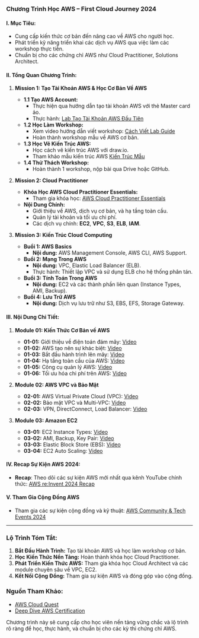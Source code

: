 ### Chương Trình Học AWS – **First Cloud Journey 2024**

#### **I. Mục Tiêu:**
- Cung cấp kiến thức cơ bản đến nâng cao về AWS cho người học.
- Phát triển kỹ năng triển khai các dịch vụ AWS qua việc làm các workshop thực tiễn.
- Chuẩn bị cho các chứng chỉ AWS như Cloud Practitioner, Solutions Architect.

#### **II. Tổng Quan Chương Trình:**
1. **Mission 1: Tạo Tài Khoản AWS & Học Cơ Bản Về AWS**
   - **1.1 Tạo AWS Account:**
     - Thực hiện qua hướng dẫn tạo tài khoản AWS với thẻ Master card ảo.
     - Thực hành: [Lab Tạo Tài Khoản AWS Đầu Tiên](https://000001.awsstudygroup.com/vi/)
   - **1.2 Học Làm Workshop:**
     - Xem video hướng dẫn viết workshop: [Cách Viết Lab Guide](https://van-hoang-kha.github.io/vi/)
     - Hoàn thành workshop mẫu về AWS cơ bản.
   - **1.3 Học Vẽ Kiến Trúc AWS:**
     - Học cách vẽ kiến trúc AWS với draw.io.
     - Tham khảo mẫu kiến trúc AWS [Kiến Trúc Mẫu](https://drive.google.com/file/d/1nuxHzSKWq7tCv6sCyEYTInWn1anVkTNr/view?usp=sharing)
   - **1.4 Thử Thách Workshop:**
     - Hoàn thành 1 workshop, nộp bài qua Drive hoặc GitHub.

2. **Mission 2: Cloud Practitioner**
   - **Khóa Học AWS Cloud Practitioner Essentials:**
     - Tham gia khóa học: [AWS Cloud Practitioner Essentials](https://explore.skillbuilder.aws/learn/course/external/view/elearning/134/aws-cloud-practitioner-essentials?scr=detail)
   - **Nội Dung Chính:**
     - Giới thiệu về AWS, dịch vụ cơ bản, và hạ tầng toàn cầu.
     - Quản lý tài khoản và tối ưu chi phí.
     - Các dịch vụ chính: **EC2**, **VPC**, **S3**, **ELB**, **IAM**.

3. **Mission 3: Kiến Trúc Cloud Computing**
   - **Buổi 1: AWS Basics**
     - **Nội dung:** AWS Management Console, AWS CLI, AWS Support.
   - **Buổi 2: Mạng Trong AWS**
     - **Nội dung:** VPC, Elastic Load Balancer (ELB).
     - Thực hành: Thiết lập VPC và sử dụng ELB cho hệ thống phân tán.
   - **Buổi 3: Tính Toán Trong AWS**
     - **Nội dung:** EC2 và các thành phần liên quan (Instance Types, AMI, Backup).
   - **Buổi 4: Lưu Trữ AWS**
     - **Nội dung:** Dịch vụ lưu trữ như S3, EBS, EFS, Storage Gateway.

#### **III. Nội Dung Chi Tiết:**

1. **Module 01: Kiến Thức Cơ Bản về AWS**
   - **01-01:** Giới thiệu về điện toán đám mây: [Video](https://www.youtube.com/watch?v=HxYZAK1coOI)
   - **01-02:** AWS tạo nên sự khác biệt: [Video](https://www.youtube.com/watch?v=IK59Zdd1poE)
   - **01-03:** Bắt đầu hành trình lên mây: [Video](https://www.youtube.com/watch?v=HSzrWGqo3ME)
   - **01-04:** Hạ tầng toàn cầu của AWS: [Video](https://www.youtube.com/watch?v=pjr5a-HYAjI)
   - **01-05:** Công cụ quản lý AWS: [Video](https://www.youtube.com/watch?v=2PQYqH_HkXw)
   - **01-06:** Tối ưu hóa chi phí trên AWS: [Video](https://www.youtube.com/watch?v=IY61YlmXQe8)

2. **Module 02: AWS VPC và Bảo Mật**
   - **02-01:** AWS Virtual Private Cloud (VPC): [Video](https://www.youtube.com/watch?v=O9Ac_vGHquM)
   - **02-02:** Bảo mật VPC và Multi-VPC: [Video](https://www.youtube.com/watch?v=BPuD1l2hEQ4)
   - **02-03:** VPN, DirectConnect, Load Balancer: [Video](https://www.youtube.com/watch?v=CXU8D3kyxIc)

3. **Module 03: Amazon EC2**
   - **03-01:** EC2 Instance Types: [Video](https://www.youtube.com/watch?v=e7XeKdOVq40)
   - **03-02:** AMI, Backup, Key Pair: [Video](https://www.youtube.com/watch?v=yAR6QRT3N1k)
   - **03-03:** Elastic Block Store (EBS): [Video](https://www.youtube.com/watch?v=hKr_TfGP7NY)
   - **03-04:** EC2 Auto Scaling: [Video](https://www.youtube.com/watch?v=bbLcPitXJSY)

#### **IV. Recap Sự Kiện AWS 2024:**
   - **Recap**: Theo dõi các sự kiện AWS mới nhất qua kênh YouTube chính thức: [AWS re:Invent 2024 Recap](https://www.youtube.com/playlist?list=PLahN4TLWtox2OzSyWuXsagvxCm_fnoe-4)

#### **V. Tham Gia Cộng Đồng AWS**
   - Tham gia các sự kiện cộng đồng và kỹ thuật: [AWS Community & Tech Events 2024](https://www.youtube.com/playlist?list=PLahN4TLWtox0nuKXP534-qaY8G3xeJHwX)

---

### **Lộ Trình Tóm Tắt:**
1. **Bắt Đầu Hành Trình:** Tạo tài khoản AWS và học làm workshop cơ bản.
2. **Học Kiến Thức Nền Tảng:** Hoàn thành khóa học Cloud Practitioner.
3. **Phát Triển Kiến Thức AWS:** Tham gia khóa học Cloud Architect và các module chuyên sâu về VPC, EC2.
4. **Kết Nối Cộng Đồng:** Tham gia sự kiện AWS và đóng góp vào cộng đồng.

### **Nguồn Tham Khảo:**
- [AWS Cloud Quest](https://pages.awscloud.com/global_traincert_twitch-cloud-quest-CP.html)
- [Deep Dive AWS Certification](https://www.twitch.tv/awstraininglive/videos)

Chương trình này sẽ cung cấp cho học viên nền tảng vững chắc và lộ trình rõ ràng để học, thực hành, và chuẩn bị cho các kỳ thi chứng chỉ AWS.
